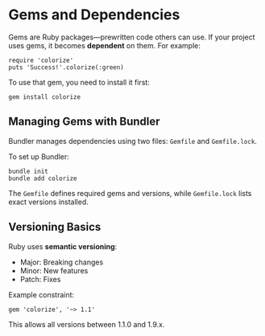 # Gems and Dependencies

Gems are Ruby packages—prewritten code others can use. If your project uses gems, it becomes **dependent** on them. For example:

```
require 'colorize'
puts 'Success!'.colorize(:green)

```


To use that gem, you need to install it first:

```
gem install colorize
```


## Managing Gems with Bundler

Bundler manages dependencies using two files: `Gemfile` and `Gemfile.lock`.

To set up Bundler:

```
bundle init
bundle add colorize
```


The `Gemfile` defines required gems and versions, while `Gemfile.lock` lists exact versions installed.

## Versioning Basics

Ruby uses **semantic versioning**:

- Major: Breaking changes
- Minor: New features
- Patch: Fixes

Example constraint:
```
gem 'colorize', '~> 1.1'
```

This allows all versions between 1.1.0 and 1.9.x.